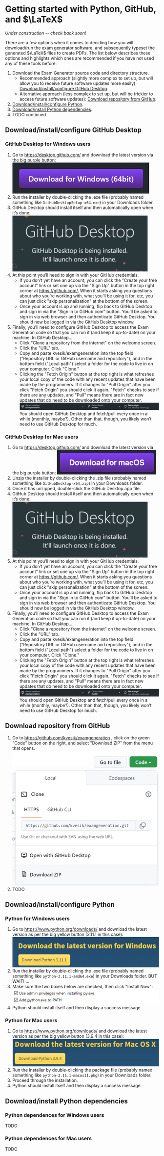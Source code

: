 # Getting started with Python, GitHub, and $\LaTeX$

*Under construction -- check back soon!*

There are a few options when it comes to deciding how you will download/run the exam generator software, and subsequently typeset the generated $\LaTeX$ files to create PDFs. The list below describes these options and highlights which ones are recommended if you have not used any of these tools before.

 1. Download the Exam Generator source code and directory structure.
    - Recommended approach (slightly more complex to set up, but will allow you to receive future software updates more easily): [Download/install/configure GitHub Desktop](#downloadinstallconfigure-github-desktop).
    - Alternative approach (less complex to set up, but will be trickier to access future software updates): [Download repository from GitHub](#download-repository-from-github).
 3. [Download/install/configure Python](#downloadinstallconfigure-python).
 4. [Download/install Python dependencies](#downloadinstall-python-dependencies).
 5. TODO continued



## Download/install/configure GitHub Desktop

### GitHub Desktop for Windows users

 1. Go to https://desktop.github.com/ and download the latest version via the big purple button:
 ![Download for Windows (64bit)](images/download-github-windows.png)
 3. Run the installer by double-clicking the .exe file (probably named something like `GitHubDesktopSetup-x64.exe`) in your Downloads folder.
 4. GitHub Desktop should install itself and then automatically open when it’s done.
 ![GitHub Desktop is being installed. It'll launch once it is done.](images/install-github.png)
 6. At this point you’ll need to sign in with your GitHub credentials.
    - If you don’t yet have an account, you can click the "Create your free account" link or set one up via the "Sign Up" button in the top right corner at https://github.com/. When it starts asking you questions about who you’re working with, what you’ll be using it for, etc, you can just click "skip personalization" at the bottom of the screen.
    - Once your account is up and running, flip back to GitHub Desktop and sign in via the "Sign in to GitHub.com" button. You’ll be asked to sign in via web browser and then authenticate GitHub Desktop. You should now be logged in via the GitHub Desktop window.
 7. Finally, you’ll need to configure GitHub Desktop to access the Exam Generation code so that you can run it (and keep it up-to-date) on your machine. In GitHub Desktop...
    - Click "Clone a repository from the internet" on the welcome screen.
    - Click the "URL" tab.
    - Copy and paste kvesik/examgeneration into the top field ("Repository URL or GitHub username and repository"), and in the bottom field ("Local path") select a folder for the code to live in on your computer. Click "Clone."
    - Clicking the "Fetch Origin" button at the top right is what refreshes your local copy of the code with any recent updates that have been made by the programmers. If it changes to "Pull Origin" after you click "Fetch Origin" you should click it again. "Fetch" checks to see if there are any updates, and "Pull" means there are in fact new updates that do need to be downloaded onto your computer. ![Fetch origin](images/fetch-github.png) You should open GitHub Desktop and fetch/pull every once in a while (monthly, maybe?). Other than that, though, you likely won’t need to use GitHub Desktop for much.

### GitHub Desktop for Mac users

 1. Go to https://desktop.github.com/ and download the latest version via the big purple button:
 ![Download for macOS](images/download-github-mac.png)
 5. Unzip the installer by double-clicking the .zip file (probably named something like `GitHubDesktop-x64.zip`) in your Downloads folder.
 6. Once it has unzipped, double-click the GitHub Desktop.app file.
 7. GitHub Desktop should install itself and then automatically open when it’s done.
 ![GitHub Desktop is being installed. It'll launch once it is done.](images/install-github.png)
 6. At this point you’ll need to sign in with your GitHub credentials.
    - If you don’t yet have an account, you can click the "Create your free account" link or set one up via the "Sign Up" button in the top right corner at https://github.com/. When it starts asking you questions about who you’re working with, what you’ll be using it for, etc, you can just click "skip personalization" at the bottom of the screen.
    - Once your account is up and running, flip back to GitHub Desktop and sign in via the "Sign in to GitHub.com" button. You’ll be asked to sign in via web browser and then authenticate GitHub Desktop. You should now be logged in via the GitHub Desktop window.
 7. Finally, you’ll need to configure GitHub Desktop to access the Exam Generation code so that you can run it (and keep it up-to-date) on your machine. In GitHub Desktop...
    - Click "Clone a repository from the internet" on the welcome screen.
    - Click the "URL" tab.
    - Copy and paste kvesik/examgeneration into the top field ("Repository URL or GitHub username and repository"), and in the bottom field ("Local path") select a folder for the code to live in on your computer. Click "Clone."
    - Clicking the "Fetch Origin" button at the top right is what refreshes your local copy of the code with any recent updates that have been made by the programmers. If it changes to "Pull Origin" after you click "Fetch Origin" you should click it again. "Fetch" checks to see if there are any updates, and "Pull" means there are in fact new updates that do need to be downloaded onto your computer.
![Fetch origin](images/fetch-github.png) You should open GitHub Desktop and fetch/pull every once in a while (monthly, maybe?). Other than that, though, you likely won’t need to use GitHub Desktop for much.

## Download repository from GitHub

 1. Go to https://github.com/kvesik/examgeneration , click on the green "Code" button on the right, and select "Download ZIP" from the menu that opens.
    ![Code / Download ZIP](images/download-code.png)
 2. TODO

## Download/install/configure Python

### Python for Windows users

1. Go to https://www.python.org/downloads/ and download the latest version as per the big yellow button (3.11.1 in this case):
![Download the latest version for Windows](images/download-python-windows.png)
3. Run the installer by double-clicking the .exe file (probably named something like `python-3.11.1-amd64.exe`) in your Downloads folder. BUT WAIT! ...
4. Make sure the two boxes below are checked, then click "Install Now": 
![User admin privileges when installing py.exe / Add python.exe to PATH](images/install-python-windows.png)
5. Python should install itself and then display a success message.

### Python for Mac users

1. Go to https://www.python.org/downloads/ and download the latest version as per the big yellow button (3.9.4 in this case): 
![Download the latest version for Mac OS X](images/download-python-mac.png)
3. Run the installer by double-clicking the package file (probably named something like `python-3.11.1-macos11.pkg`) in your Downloads folder.
4. Proceed through the installation.
5. Python should install itself and then display a success message.

## Download/install Python dependencies

### Python dependences for Windows users

TODO

### Python dependences for Mac users

TODO

